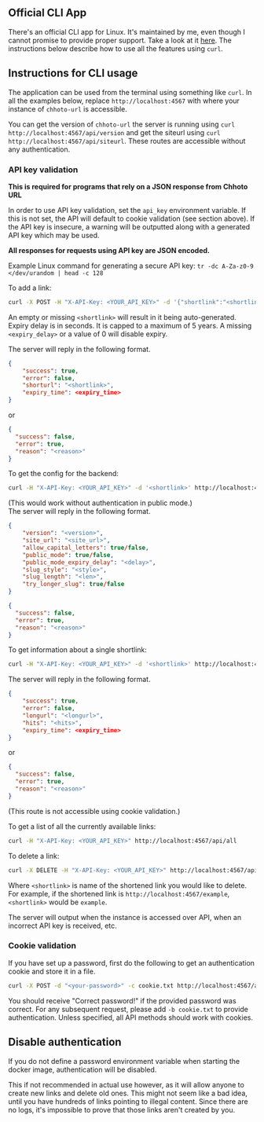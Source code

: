 ## Official CLI App

There's an official CLI app for Linux. It's maintained by me, even though I cannot promise to provide proper support. Take a look at it
[here](https://github.com/SinTan1729/chhoto-url-cli). The instructions below describe how to use all the features using `curl`.

## Instructions for CLI usage

The application can be used from the terminal using something like `curl`. In all the examples
below, replace `http://localhost:4567` with where your instance of `chhoto-url` is accessible.

You can get the version of `chhoto-url` the server is running using `curl http://localhost:4567/api/version` and
get the siteurl using `curl http://localhost:4567/api/siteurl`. These routes are accessible without any authentication.

### API key validation

**This is required for programs that rely on a JSON response from Chhoto URL**

In order to use API key validation, set the `api_key` environment variable. If this is not set, the API will default to cookie
validation (see section above). If the API key is insecure, a warning will be outputted along with a generated API key which may be used.

**All responses for requests using API key are JSON encoded.**

Example Linux command for generating a secure API key: `tr -dc A-Za-z0-9 </dev/urandom | head -c 128`

To add a link:

```bash
curl -X POST -H "X-API-Key: <YOUR_API_KEY>" -d '{"shortlink":"<shortlink>", "longlink":"<longlink>", "expiry_delay": <expiry_delay>}' http://localhost:4567/api/new
```

An empty or missing `<shortlink>` will result in it being auto-generated.
Expiry delay is in seconds. It is capped to a maximum of 5 years. A missing `<expiry_delay>` or a value of 0 will disable expiry.

The server will reply in the following format.

```json
{
    "success": true,
    "error": false,
    "shorturl": "<shortlink>",
    "expiry_time": <expiry_time>
}
```

or

```json
{
  "success": false,
  "error": true,
  "reason": "<reason>"
}
```

To get the config for the backend:

```bash
curl -H "X-API-Key: <YOUR_API_KEY>" -d '<shortlink>' http://localhost:4567/api/getconfig
```

(This would work without authentication in public mode.)  
The server will reply in the following format.

```json
{
    "version": "<version>",
    "site_url": "<site_url>",
    "allow_capital_letters": true/false,
    "public_mode": true/false,
    "public_mode_expiry_delay": "<delay>",
    "slug_style": "<style>",
    "slug_length": "<len>",
    "try_longer_slug": true/false
}
```

```json
{
  "success": false,
  "error": true,
  "reason": "<reason>"
}
```

To get information about a single shortlink:

```bash
curl -H "X-API-Key: <YOUR_API_KEY>" -d '<shortlink>' http://localhost:4567/api/expand
```

The server will reply in the following format.

```json
{
    "success": true,
    "error": false,
    "longurl": "<longurl>",
    "hits": "<hits>",
    "expiry_time": <expiry_time>
}
```

or

```json
{
  "success": false,
  "error": true,
  "reason": "<reason>"
}
```

(This route is not accessible using cookie validation.)

To get a list of all the currently available links:

```bash
curl -H "X-API-Key: <YOUR_API_KEY>" http://localhost:4567/api/all
```

To delete a link:

```bash
curl -X DELETE -H "X-API-Key: <YOUR_API_KEY>" http://localhost:4567/api/del/<shortlink>
```

Where `<shortlink>` is name of the shortened link you would like to delete. For example, if the shortened link is
`http://localhost:4567/example`, `<shortlink>` would be `example`.

The server will output when the instance is accessed over API, when an incorrect API key is received, etc.

### Cookie validation

If you have set up a password, first do the following to get an authentication cookie and store it in a file.

```bash
curl -X POST -d "<your-password>" -c cookie.txt http://localhost:4567/api/login
```

You should receive "Correct password!" if the provided password was correct. For any subsequent
request, please add `-b cookie.txt` to provide authentication. Unless specified, all API methods should work with cookies.

## Disable authentication

If you do not define a password environment variable when starting the docker image, authentication
will be disabled.

This if not recommended in actual use however, as it will allow anyone to create new links and delete
old ones. This might not seem like a bad idea, until you have hundreds of links
pointing to illegal content. Since there are no logs, it's impossible to prove
that those links aren't created by you.
